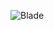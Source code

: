 ![Blade](https://user-images.githubusercontent.com/99418179/169923804-a9d00e64-11f5-4577-a95c-206f93595ece.gif)
